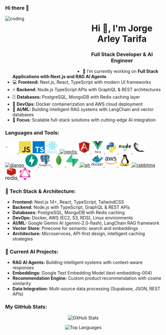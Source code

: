 ### Hi there 👋

<img align="left" alt="coding" width="250" height="180" src="https://res.cloudinary.com/jorge-tarifa/image/upload/v1684288470/stuff/ila209gfb0p2i7ovj8qm.gif"/>

<h1 align="center">Hi 👋, I'm Jorge Arley Tarifa </h1>
<h3 align="center">Full Stack Developer & AI Engineer</h3>






- 🔭 I'm currently working on **Full Stack Applications with Next.js and RAG AI Agents**
- 💻 **Frontend:** Next.js, React, TypeScript with modern UI frameworks
- ⚡ **Backend:** Node.js TypeScript APIs with GraphQL & REST architectures
- 🗄️ **Databases:** PostgreSQL, MongoDB with Redis caching layer
- 🐳 **DevOps:** Docker containerization and AWS cloud deployment
- 🤖 **AI/ML:** Building intelligent RAG systems with LangChain and vector databases
- 🚀 **Focus:** Scalable full-stack solutions with cutting-edge AI integration

<h3 align="left">Languages and Tools:</h3>
<p align="left">
  <!-- Frontend Technologies -->
  <a href="https://tailwindcss.com" target="_blank" rel="noreferrer">
    <img src="https://raw.githubusercontent.com/devicons/devicon/master/icons/tailwindcss/tailwindcss-original-wordmark.svg" alt="tailwind" width="40" height="40"/>
  </a>
  <a href="https://developer.mozilla.org/en-US/docs/Web/JavaScript" target="_blank" rel="noreferrer">
    <img src="https://raw.githubusercontent.com/devicons/devicon/master/icons/javascript/javascript-original.svg" alt="javascript" width="40" height="40"/>
  </a>
  <a href="https://typescriptlang.org" target="_blank" rel="noreferrer">
    <img src="https://raw.githubusercontent.com/devicons/devicon/master/icons/typescript/typescript-original.svg" alt="typescript" width="40" height="40"/>
  </a>
  <a href="https://reactjs.org/" target="_blank" rel="noreferrer">
    <img src="https://raw.githubusercontent.com/devicons/devicon/master/icons/react/react-original-wordmark.svg" alt="react" width="40" height="40"/>
  </a>
   <a href="https://nextjs.org" target="_blank" rel="noreferrer">
    <img src="https://cdn.worldvectorlogo.com/logos/next-js.svg" alt="nextjs" width="40" height="40"/>
  </a>
  <a href="https://angular.io" target="_blank" rel="noreferrer">
    <img src="https://raw.githubusercontent.com/devicons/devicon/master/icons/angularjs/angularjs-original.svg" alt="angular" width="40" height="40"/>
  </a>
  <a href="https://vuejs.org" target="_blank" rel="noreferrer">
    <img src="https://raw.githubusercontent.com/devicons/devicon/master/icons/vuejs/vuejs-original-wordmark.svg" alt="vue" width="40" height="40"/>
  </a>

  <!-- Backend & Programming Languages -->
  <a href="https://www.python.org" target="_blank" rel="noreferrer">
    <img src="https://raw.githubusercontent.com/devicons/devicon/master/icons/python/python-original.svg" alt="python" width="40" height="40"/>
  </a>
  <a href="https://nodejs.org" target="_blank" rel="noreferrer">
    <img src="https://raw.githubusercontent.com/devicons/devicon/master/icons/nodejs/nodejs-original-wordmark.svg" alt="nodejs" width="40" height="40"/>
  </a>
  <a href="https://flask.palletsprojects.com" target="_blank" rel="noreferrer">
    <img src="https://raw.githubusercontent.com/devicons/devicon/master/icons/flask/flask-original.svg" alt="flask" width="40" height="40"/>
  </a>
  <a href="https://www.djangoproject.com" target="_blank" rel="noreferrer">
    <img src="https://cdn.worldvectorlogo.com/logos/django.svg" alt="django" width="40" height="40"/>
  </a>
  <a href="https://fastapi.tiangolo.com" target="_blank" rel="noreferrer">
    <img src="https://raw.githubusercontent.com/devicons/devicon/master/icons/fastapi/fastapi-original.svg" alt="fastapi" width="40" height="40"/>
  </a>

  <!-- Databases -->
  <a href="https://www.postgresql.org" target="_blank" rel="noreferrer">
    <img src="https://raw.githubusercontent.com/devicons/devicon/master/icons/postgresql/postgresql-original-wordmark.svg" alt="postgresql" width="40" height="40"/>
  </a>
  <a href="https://www.mongodb.com" target="_blank" rel="noreferrer">
    <img src="https://raw.githubusercontent.com/devicons/devicon/master/icons/mongodb/mongodb-original.svg" alt="mongodb" width="40" height="40"/>
  </a>
  <a href="https://supabase.com" target="_blank" rel="noreferrer">
    <img src="https://raw.githubusercontent.com/devicons/devicon/master/icons/supabase/supabase-original.svg" alt="supabase" width="40" height="40"/>
  </a>

  <!-- DevOps & Tools -->
  <a href="https://git-scm.com/" target="_blank" rel="noreferrer">
    <img src="https://www.vectorlogo.zone/logos/git-scm/git-scm-icon.svg" alt="git" width="40" height="40"/>
  </a>
  <a href="https://www.docker.com" target="_blank" rel="noreferrer">
    <img src="https://raw.githubusercontent.com/devicons/devicon/master/icons/docker/docker-original-wordmark.svg" alt="docker" width="40" height="40"/>
  </a>
  <a href="https://aws.amazon.com" target="_blank" rel="noreferrer">
    <img src="https://raw.githubusercontent.com/devicons/devicon/master/icons/amazonwebservices/amazonwebservices-original-wordmark.svg" alt="aws" width="40" height="40"/>
  </a>
  <a href="https://www.linux.org/" target="_blank" rel="noreferrer">
    <img src="https://raw.githubusercontent.com/devicons/devicon/master/icons/linux/linux-original.svg" alt="linux" width="40" height="40"/>
  </a>

  <!-- Message Queues & Caching -->
  <a href="https://www.rabbitmq.com" target="_blank" rel="noreferrer">
    <img src="https://cdn.worldvectorlogo.com/logos/rabbitmq.svg" alt="rabbitmq" width="40" height="40"/>
  </a>
  <a href="https://redis.io" target="_blank" rel="noreferrer">
    <img src="https://raw.githubusercontent.com/devicons/devicon/master/icons/redis/redis-original-wordmark.svg" alt="redis" width="40" height="40"/>
  </a>

  <!-- AI/ML & APIs -->
  <a href="https://graphql.org" target="_blank" rel="noreferrer">
    <img src="https://raw.githubusercontent.com/devicons/devicon/master/icons/graphql/graphql-plain.svg" alt="graphql" width="40" height="40"/>
  </a>

</p>

<!-- AI/ML Tech Stack -->
<h3 align="left">🚀 Tech Stack & Architecture:</h3>
<ul align="left">
  <li><strong>Frontend:</strong> Next.js 14+, React, TypeScript, TailwindCSS</li>
  <li><strong>Backend:</strong> Node.js with TypeScript, GraphQL & REST APIs</li>
  <li><strong>Databases:</strong> PostgreSQL, MongoDB with Redis caching</li>
  <li><strong>DevOps:</strong> Docker, AWS (EC2, S3, RDS), Linux environments</li>
  <li><strong>AI/ML:</strong> Google Gemini AI (gemini-2.0-flash), LangChain RAG framework</li>
  <li><strong>Vector Store:</strong> Pinecone for semantic search and embeddings</li>
  <li><strong>Architecture:</strong> Microservices, API-first design, intelligent caching strategies</li>
</ul>

<h3 align="left">🤖 Current AI Projects:</h3>
<ul align="left">
  <li><strong>RAG AI Agents:</strong> Building intelligent systems with context-aware responses</li>
  <li><strong>Embeddings:</strong> Google Text Embedding Model (text-embedding-004)</li>
  <li><strong>Recommendation Engine:</strong> Custom product recommendation with cosine similarity</li>
  <li><strong>Data Integration:</strong> Multi-source data processing (Supabase, JSON, REST APIs)</li>
</ul>

<!-- Contribution Stats -->
<h3 align="left">My GitHub Stats:</h3>
<p align="center">
  <!-- GitHub Readme Stats -->
  <img src="https://github-readme-stats.vercel.app/api?username=infinity-9427&show_icons=true&theme=radical" alt="GitHub Stats" />
</p>
<p align="center">
  <!-- Top Languages -->
  <img src="https://github-readme-stats.vercel.app/api/top-langs/?username=infinity-9427&layout=compact&theme=radical" alt="Top Languages" />
</p>
